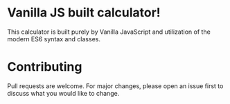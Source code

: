 # Vanilla JS built calculator!

This calculator is built purely by Vanilla JavaScript and utilization of the modern ES6 syntax and classes.

# Contributing

Pull requests are welcome. For major changes, please open an issue first to discuss what you would like to change.
